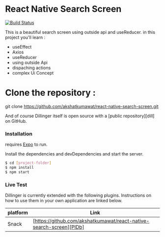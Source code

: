 # React Native Search Screen

[![Build Status](https://travis-ci.org/joemccann/dillinger.svg?branch=master)](https://github.com/akshatkumawat/react-native-search-screen)

This is a beautiful search screen using outside api and useReducer.
in this project you'll learn :

  - useEffect
  - Axios
  - useReducer
  - using outside Api
  - dispaching actions
  - complex Ui Concept


# Clone the repository :
git clone https://github.com/akshatkumawat/react-native-search-screen.git



And of course Dillinger itself is open source with a [public repository][dill]
 on GitHub.

### Installation

requires [Expo](https://docs.expo.io/get-started/installation/) to run.

Install the dependencies and devDependencies and start the server.

```sh
$ cd [project-folder]
$ npm install
$ npm start
```

### Live Test

Dillinger is currently extended with the following plugins. Instructions on how to use them in your own application are linked below.

| platform | Link |
| ------ | ------ |
| Snack | [https://github.com/akshatkumawat/react-native-search-screen][PlDb] |

